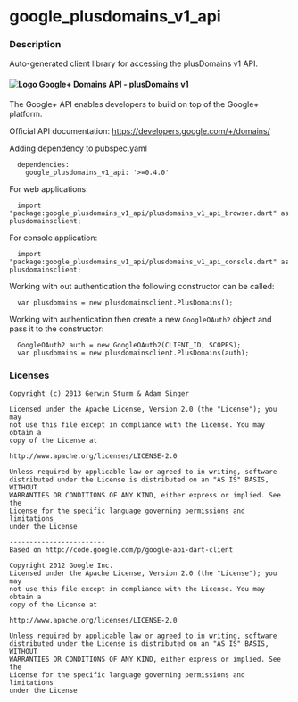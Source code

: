 # google_plusdomains_v1_api

### Description

Auto-generated client library for accessing the plusDomains v1 API.

#### ![Logo](http://www.google.com/images/icons/product/gplus-16.png) Google+ Domains API - plusDomains v1

The Google+ API enables developers to build on top of the Google+ platform.

Official API documentation: https://developers.google.com/+/domains/

Adding dependency to pubspec.yaml

```
  dependencies:
    google_plusdomains_v1_api: '>=0.4.0'
```

For web applications:

```
  import "package:google_plusdomains_v1_api/plusdomains_v1_api_browser.dart" as plusdomainsclient;
```

For console application:

```
  import "package:google_plusdomains_v1_api/plusdomains_v1_api_console.dart" as plusdomainsclient;
```

Working with out authentication the following constructor can be called:

```
  var plusdomains = new plusdomainsclient.PlusDomains();
```

Working with authentication then create a new `GoogleOAuth2` object and pass it to the constructor:


```
  GoogleOAuth2 auth = new GoogleOAuth2(CLIENT_ID, SCOPES);
  var plusdomains = new plusdomainsclient.PlusDomains(auth);
```

### Licenses

```
Copyright (c) 2013 Gerwin Sturm & Adam Singer

Licensed under the Apache License, Version 2.0 (the "License"); you may 
not use this file except in compliance with the License. You may obtain a 
copy of the License at

http://www.apache.org/licenses/LICENSE-2.0

Unless required by applicable law or agreed to in writing, software
distributed under the License is distributed on an "AS IS" BASIS, WITHOUT
WARRANTIES OR CONDITIONS OF ANY KIND, either express or implied. See the
License for the specific language governing permissions and limitations 
under the License

------------------------
Based on http://code.google.com/p/google-api-dart-client

Copyright 2012 Google Inc.
Licensed under the Apache License, Version 2.0 (the "License"); you may 
not use this file except in compliance with the License. You may obtain a
copy of the License at

http://www.apache.org/licenses/LICENSE-2.0

Unless required by applicable law or agreed to in writing, software
distributed under the License is distributed on an "AS IS" BASIS, WITHOUT
WARRANTIES OR CONDITIONS OF ANY KIND, either express or implied. See the
License for the specific language governing permissions and limitations 
under the License

```
